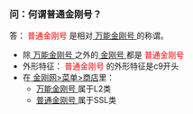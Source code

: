 ### 问：何谓普通金刚号？
答：<font color="Red"> 普通金刚号 </font>是相对[ 万能金刚号 ](https://a2zitpro.github.io/web/万能金刚号)的称谓。
- 除[ 万能金刚号 ](https://a2zitpro.github.io/web/万能金刚号)之外的[ 金刚号 ](https://a2zitpro.github.io/web/金刚号)都是<font color="Red"> 普通金刚号 </font>
- 外形特征：<font color="Red"> 普通金刚号 </font>的外形特征是c9开头
- 在[ 金刚网>菜单>商店](https://atozitpro.net)里：
  - [ 万能金刚号 ](https://a2zitpro.github.io/web/万能金刚号)属于L2类
  - [ 普通金刚号 ](https://a2zitpro.github.io/web/普通金刚号)属于SSL类

 
